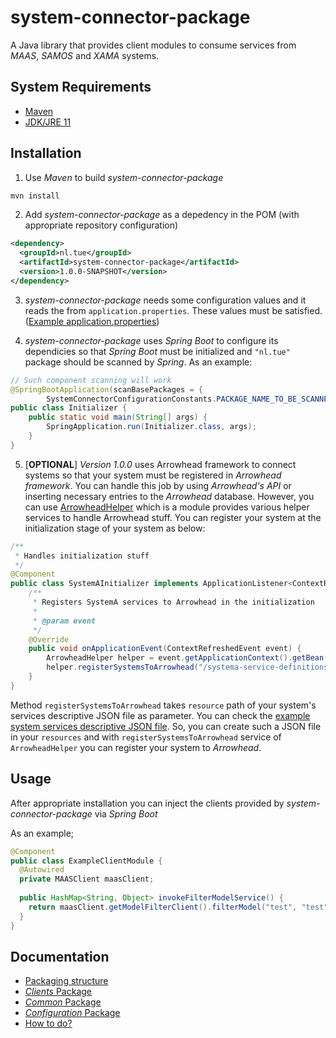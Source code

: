 # system-connector-package

A Java library that provides client modules to consume services from _MAAS_, _SAMOS_ and _XAMA_ systems.

## System Requirements
* [Maven](https://maven.apache.org/)
* [JDK/JRE 11](https://www.oracle.com/java/technologies/downloads/#java11)

## Installation

1. Use _Maven_ to build _system-connector-package_

```bash
mvn install
```

2. Add _system-connector-package_ as a depedency in the POM (with appropriate repository configuration)

```xml
<dependency>
  <groupId>nl.tue</groupId>
  <artifactId>system-connector-package</artifactId>
  <version>1.0.0-SNAPSHOT</version>
</dependency>
```

3. _system-connector-package_ needs some configuration values and it reads the from `application.properties`. These values must be satisfied. ([Example application.properties](https://github.com/onurkybsi/system-connector-package/blob/master/doc/example-config-files/application.properties))

4. _system-connector-package_ uses _Spring Boot_ to configure its dependicies so that _Spring Boot_ must be initialized and `"nl.tue"` package should be scanned by _Spring_. As an example:
``` java
// Such component scanning will work
@SpringBootApplication(scanBasePackages = {
        SystemConnectorConfigurationConstants.PACKAGE_NAME_TO_BE_SCANNED_FOR_CONFIGURATION })
public class Initializer {
    public static void main(String[] args) {
        SpringApplication.run(Initializer.class, args);
    }
}
````

5. [**OPTIONAL**] _Version 1.0.0_ uses Arrowhead framework to connect systems so that your system must be registered in _Arrowhead framework_. You can handle this job by using _Arrowhead's API_ or inserting necessary entries to the _Arrowhead_ database. However, you can use [ArrowheadHelper](https://github.com/onurkybsi/system-connector-package/blob/master/src/main/java/nl/tue/systemconnectorpackage/clients/utilities/arrowhead/ArrowheadHelper.java) which is a module provides various helper services to handle Arrowhead stuff. You can register your system at the initialization stage of your system as below:
``` java
/**
 * Handles initialization stuff
 */
@Component
public class SystemAInitializer implements ApplicationListener<ContextRefreshedEvent> {
    /**
     * Registers SystemA services to Arrowhead in the initialization
     *
     * @param event
     */
    @Override
    public void onApplicationEvent(ContextRefreshedEvent event) {
        ArrowheadHelper helper = event.getApplicationContext().getBean(ArrowheadHelper.class);
        helper.registerSystemsToArrowhead("/systema-service-definitions.json");
    }
}
````
Method `registerSystemsToArrowhead` takes `resource` path of your system's services descriptive JSON file as parameter. You can check the [example system services descriptive JSON file](https://github.com/onurkybsi/system-connector-package/blob/master/doc/example-config-files/example-system-definition.json). So, you can create such a JSON file in your `resources` and with `registerSystemsToArrowhead` service of `ArrowheadHelper` you can register your system to _Arrowhead_.

## Usage

After appropriate installation you can inject the clients provided by _system-connector-package_ via _Spring Boot_

As an example;
``` java
@Component
public class ExampleClientModule {
  @Autowired
  private MAASClient maasClient;
  
  public HashMap<String, Object> invokeFilterModelService() {
    return maasClient.getModelFilterClient().filterModel("test", "test", "test", "test");
  }
}
```

## Documentation

* [Packaging structure](https://github.com/onurkybsi/system-connector-package/blob/master/doc/PackingStructure.md)
* [_Clients_ Package](https://github.com/onurkybsi/system-connector-package/blob/master/doc/ClientsPackage.md)
* [_Common_ Package](https://github.com/onurkybsi/system-connector-package/blob/master/doc/CommonPackage.md)
* [_Configuration_ Package](https://github.com/onurkybsi/system-connector-package/blob/master/doc/ConfigurationPackage.md)
* [How to do?](https://github.com/onurkybsi/system-connector-package/blob/master/doc/HowToDo.md)
